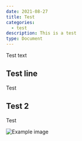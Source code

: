 ```yaml
---
date: 2021-08-27
title: Test
categories:
  - test
description: This is a test
type: Document
---
```

Test text
## Test line

Test

## Test 2

Test

![Example image](https://images.unsplash.com/photo-1481487196290-c152efe083f5?ixlib=rb-0.3.5&q=80&fm=jpg&crop=entropy&cs=tinysrgb&w=1920&h=1080&fit=crop&s=80308172730757a7db0434987fa985f3)
